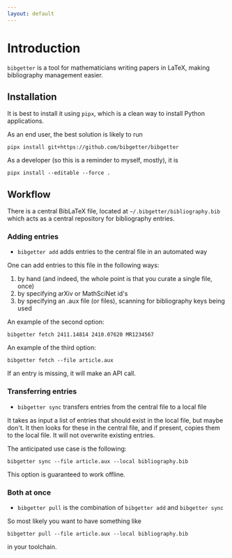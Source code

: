 ```yaml
---
layout: default
---
```


# Introduction

`bibgetter` is a tool for mathematicians writing papers in LaTeX,
making bibliography management easier.

## Installation

It is best to install it using `pipx`, which is a clean way to install Python applications.

As an end user, the best solution is likely to run

`pipx install git+https://github.com/bibgetter/bibgetter`

As a developer (so this is a reminder to myself, mostly), it is

`pipx install --editable --force .`

## Workflow

There is a central BibLaTeX file, located at `~/.bibgetter/bibliography.bib` which acts as
a central repository for bibliography entries.

### Adding entries

* `bibgetter add` adds entries to the central file in an automated way

One can add entries to this file in the following ways:

1) by hand (and indeed, the whole point is that you curate a single file, once)
2) by specifying arXiv or MathSciNet id's
3) by specifying an .aux file (or files), scanning for bibliography keys being used

An example of the second option:

`bibgetter fetch 2411.14814 2410.07620 MR1234567`

An example of the third option:

`bibgetter fetch --file article.aux`

If an entry is missing, it will make an API call.

### Transferring entries

* `bibgetter sync` transfers entries from the central file to a local file

It takes as input a list of entries that should exist in the local file, but maybe don't.
It then looks for these in the central file, and if present, copies them to the local file.
It will not overwrite existing entries.

The anticipated use case is the following:

`bibgetter sync --file article.aux --local bibliography.bib`

This option is guaranteed to work offline.

### Both at once

* `bibgetter pull` is the combination of `bibgetter add` and `bibgetter sync`

So most likely you want to have something like

`bibgetter pull --file article.aux --local bibliography.bib`

in your toolchain.
